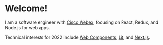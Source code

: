 # Welcome!

I am a software engineer with [Cisco Webex](https://www.webex.com/),
focusing on React, Redux, and Node.js for web apps.

Technical interests for 2022 include [Web Components](https://developer.mozilla.org/en-US/docs/Web/Web_Components), [Lit](https://lit.dev/), and [Next.js](https://nextjs.org/).

